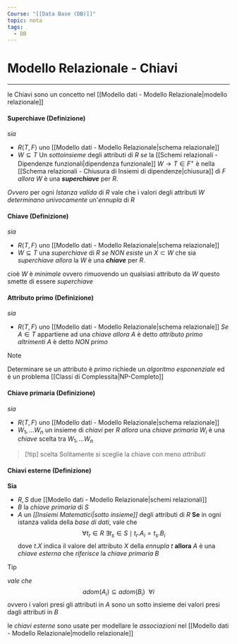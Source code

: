 ```yaml
---
Course: "[[Data Base (DB)]]"
topic: nota
tags:
  - DB
---
```


# Modello Relazionale - Chiavi
---
le Chiavi sono un concetto nel [[Modello dati - Modello Relazionale|modello relazionale]]
#### Superchiave (Definizione)
_sia_ 
- $R\langle T,F\rangle$ uno [[Modello dati - Modello Relazionale|schema relazionale]]
- $W \subseteq T$ Un _sottoinsieme_ degli attributi di $R$
_se_ la [[Schemi relazionali - Dipendenze funzionali|dipendenza funzionale]] $W \rightarrow T \in F^+$ è nella [[Schema relazionali - Chiusura di Insiemi di dipendenze|chiusura]] di $F$  
_allora_ $W$ è una __*superchiave*__ per $R$.

_Ovvero_ per ogni _Istanza valida_ di $R$ vale che i valori degli attributi $W$ _determinano univocamente_ un'_ennupla_ di $R$

#### Chiave (Definizione)
_sia_ 
- $R\langle T,F\rangle$ uno [[Modello dati - Modello Relazionale|schema relazionale]]
- $W \subseteq T$ una _superchiave_ di $R$
_se_  _NON esiste_ un $X \subset W$ che sia _superchiave_
_allora_ la $W$ è una __*chiave*__ per $R$.

cioè $W$ è _minimale_ ovvero rimuovendo un qualsiasi attributo da $W$ questo smette di essere _superchiave_

#### Attributo primo (Definizione)
_sia_
- $R\langle T,F\rangle$ uno [[Modello dati - Modello Relazionale|schema relazionale]]
_Se_ $A \in T$ appartiene ad una _chiave_
_allora_ $A$ è detto _attributo primo_ 
_altrimenti_ $A$ è detto _NON primo_

> [!note]
> Determinare se un attributo è _primo_ richiede un _algoritmo esponenziale_ ed è un problema [[Classi di Complessita|NP-Completo]]

#### Chiave primaria (Definizione)
_sia_
- $R\langle T,F\rangle$ uno [[Modello dati - Modello Relazionale|schema relazionale]]
- $W_{1},\dots W_{n}$ un insieme di _chiavi_ per $R$
_allora_ una _chiave primaria_ $W_{i}$ è una _chiave_ scelta tra $W_{1},\dots W_{n}$

>[!tip] scelta
>Solitamente si sceglie la chiave con meno _attributi_

#### Chiavi esterne (Definizione)
__Sia__ 
- $R,S$ due [[Modello dati - Modello Relazionale|schemi relazionali]]
- $B$ la _chiave primaria_ di $S$
- $A$ un _[[Insiemi Matematici|sotto insieme]]_ degli attributi di $R$
__Se__ in ogni istanza valida della _base di dati_, vale che $$\forall t_r \in R \ \exists t_{s} \in  S\mid t_r.A_i=t_s.B_i$$ dove $t.X$ indica il valore del attributo $X$ della _ennupla_ $t$
__allora__ $A$ è una _chiave esterna_ che _riferisce_ la _chiave primaria_ $B$

>[!tip]
>_vale che_ $$adom(A_{i}) \subseteq adom(B_{i}) \ \ \forall i$$
>ovvero i valori presi gli attributi in $A$ sono un sotto insieme dei valori presi dagli attributi in $B$

le _chiavi esterne_ sono usate per modellare le _associazioni_ nel [[Modello dati - Modello Relazionale|modello relazionale]]
